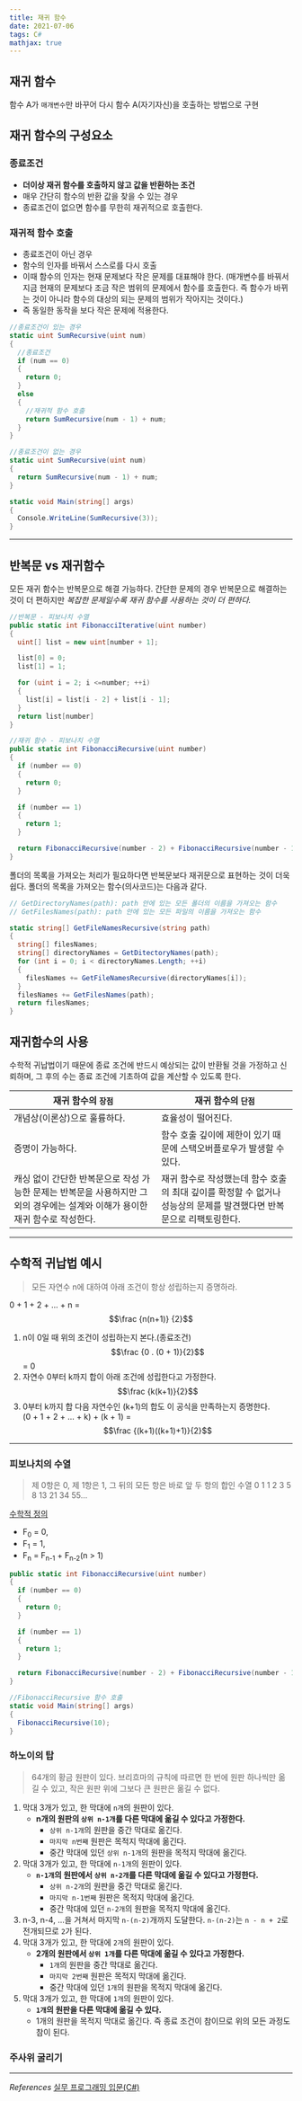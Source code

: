 ```yaml
---
title: 재귀 함수
date: 2021-07-06
tags: C#
mathjax: true
---
```


## 재귀 함수

함수 A가 `매개변수`만 바꾸어 다시 함수 A(자기자신)을 호출하는 방법으로 구현

## 재귀 함수의 구성요소

### 종료조건

- **더이상 재귀 함수를 호출하지 않고 값을 반환하는 조건**
- 매우 간단히 함수의 반환 값을 찾을 수 있는 경우
- 종료조건이 없으면 함수를 무한히 재귀적으로 호출한다.

### 재귀적 함수 호출

- 종료조건이 아닌 경우
- 함수의 인자를 바꿔서 스스로를 다시 호출
- 이때 함수의 인자는 현재 문제보다 작은 문제를 대표해야 한다. (매개변수를 바꿔서 지금 현재의 문제보다 조금 작은 범위의 문제에서 함수를 호출한다. 즉 함수가 바뀌는 것이 아니라 함수의 대상의 되는 문제의 범위가 작아지는 것이다.)
- 즉 동일한 동작을 보다 작은 문제에 적용한다.

```c#
//종료조건이 있는 경우
static uint SumRecursive(uint num)
{
  //종료조건
  if (num == 0)
  {
    return 0;
  }
  else
  {
    //재귀적 함수 호출
    return SumRecursive(num - 1) + num;
  }
}

//종료조건이 없는 경우
static uint SumRecursive(uint num)
{
  return SumRecursive(num - 1) + num;
}

static void Main(string[] args)
{
  Console.WriteLine(SumRecursive(3));
}
```

---

## 반복문 vs 재귀함수

모든 재귀 함수는 반복문으로 해결 가능하다. 간단한 문제의 경우 반복문으로 해결하는 것이 더 편하지만 _복잡한 문제일수록 재귀 함수를 사용하는 것이 더 편하다._

```c#
//반복문 - 피보나치 수열
public static int FibonacciIterative(uint number)
{
  uint[] list = new uint[number + 1];

  list[0] = 0;
  list[1] = 1;

  for (uint i = 2; i <=number; ++i)
  {
    list[i] = list[i - 2] + list[i - 1];
  }
  return list[number]
}
```

```c#
//재귀 함수 - 피보나치 수열
public static int FibonacciRecursive(uint number)
{
  if (number == 0)
  {
    return 0;
  }

  if (number == 1)
  {
    return 1;
  }

  return FibonacciRecursive(number - 2) + FibonacciRecursive(number - 1);
}
```

폴더의 목록을 가져오는 처리가 필요하다면 반복문보다 재귀문으로 표현하는 것이 더욱 쉽다. 폴더의 목록을 가져오는 함수(의사코드)는 다음과 같다.

```c#
// GetDirectoryNames(path): path 안에 있는 모든 폴더의 이름을 가져오는 함수
// GetFilesNames(path): path 안에 있는 모든 파일의 이름을 가져오는 함수

static string[] GetFileNamesRecursive(string path)
{
  string[] filesNames;
  string[] directoryNames = GetDitectoryNames(path);
  for (int i = 0; i < directoryNames.Length; ++i)
  {
    filesNames += GetFileNamesRecursive(directoryNames[i]);
  }
  filesNames += GetFilesNames(path);
  return filesNames;
}
```

## 재귀함수의 사용

수학적 귀납법이기 때문에 종료 조건에 반드시 예상되는 값이 반환될 것을 가정하고 신뢰하며, 그 후의 수는 종료 조건에 기초하여 값을 계산할 수 있도록 한다.

| 재귀 함수의 `장점`                                                                                                             | 재귀 함수의 `단점`                                                                                                  |
| ------------------------------------------------------------------------------------------------------------------------------ | ------------------------------------------------------------------------------------------------------------------- |
| 개념상(이론상)으로 훌륭하다.                                                                                                   | 효율성이 떨어진다.                                                                                                  |
| 증명이 가능하다.                                                                                                               | 함수 호출 깊이에 제한이 있기 때문에 스택오버플로우가 발생할 수 있다.                                                |
| 캐싱 없이 간단한 반복문으로 작성 가능한 문제는 반복문을 사용하지만 그 외의 경우에는 설계와 이해가 용이한 재귀 함수로 작성한다. | 재귀 함수로 작성했는데 함수 호출의 최대 깊이를 확정할 수 없거나 성능상의 문제를 발견했다면 반복문으로 리팩토링한다. |

---

## 수학적 귀납법 예시

> 모든 자연수 n에 대하여 아래 조건이 항상 성립하는지 증명하라.

0 + 1 + 2 + ... + n =
$$\frac {n(n+1)} {2}$$

1. n이 0일 때 위의 조건이 성립하는지 본다.(종료조건)
   $$\frac {0 . (0 + 1)}{2}$$
   = 0
2. 자연수 0부터 k까지 합이 아래 조건에 성립한다고 가정한다.
   $$\frac {k(k+1)}{2}$$
3. 0부터 k까지 합 다음 자연수인 (k+1)의 합도 이 공식을 만족하는지 증명한다.  
   (0 + 1 + 2 + ... + k) + (k + 1) =
   $$\frac {(k+1)((k+1)+1)}{2}$$

---

### 피보나치의 수열

> 제 0항은 0, 제 1항은 1, 그 뒤의 모든 항은 바로 앞 두 항의 합인 수열
> 0 1 1 2 3 5 8 13 21 34 55...

<u>수학적 정의</u>

- F<sub>0</sub> = 0,
- F<sub>1</sub> = 1,
- F<sub>n</sub> = F<sub>n-1</sub> + F<sub>n-2</sub>(n > 1)

```c#
public static int FibonacciRecursive(uint number)
{
  if (number == 0)
  {
    return 0;
  }

  if (number == 1)
  {
    return 1;
  }

  return FibonacciRecursive(number - 2) + FibonacciRecursive(number - 1);
}

//FibonacciRecursive 함수 호출
static void Main(string[] args)
{
  FibonacciRecursive(10);
}
```

### 하노이의 탑

> 64개의 황금 원판이 있다. 브리흐마의 규칙에 따르면 한 번에 원판 하나씩만 옮길 수 있고, 작은 원판 위에 그보다 큰 원판은 옮길 수 없다.

1. 막대 3개가 있고, 한 막대에 `n개`의 원판이 있다.
   - **n개의 원판의 `상위 n-1개`를 다른 막대에 옮길 수 있다고 가정한다.**
     - `상위 n-1개`의 원판을 중간 막대로 옮긴다.
     - `마지막 n번째` 원판은 목적지 막대에 옮긴다.
     - 중간 막대에 있던 `상위 n-1개`의 원판을 목적지 막대에 옮긴다.
2. 막대 3개가 있고, 한 막대에 `n-1개`의 원판이 있다.
   - **`n-1개`의 원판에서 `상위 n-2개`를 다른 막대에 옮길 수 있다고 가정한다.**
     - `상위 n-2개`의 원판을 중간 막대로 옮긴다.
     - `마지막 n-1번째` 원판은 목적지 막대에 옮긴다.
     - 중간 막대에 있던 `n-2개`의 원판을 목적지 막대에 옮긴다.
3. n-3, n-4, ...을 거쳐서 마지막 `n-(n-2)`개까지 도달한다. `n-(n-2)`는 `n - n + 2`로 전개되므로 `2`가 된다.
4. 막대 3개가 있고, 한 막대에 `2개`의 원판이 있다.
   - **2개의 원판에서 `상위 1개`를 다른 막대에 옮길 수 있다고 가정한다.**
     - `1개`의 원판을 중간 막대로 옮긴다.
     - `마지막 2번째` 원판은 목적지 막대에 옮긴다.
     - 중간 막대에 있던 `1개`의 원판을 목적지 막대에 옮긴다.
5. 막대 3개가 있고, 한 막대에 `1개`의 원판이 있다.
   - **`1개`의 원판을 다른 막대에 옮길 수 있다.**
   - 1개의 원판을 목적지 막대로 옮긴다. 즉 종료 조건이 참이므로 위의 모든 과정도 참이 된다.

### 주사위 굴리기

---

_References_
[실무 프로그래밍 입문(C#)](https://www.udemy.com/share/101tfkAEYTcVxXTXQJ/)
